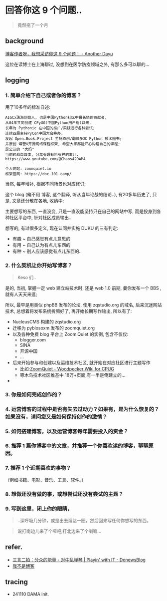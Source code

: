 # 回答你这 9 个问题..
> 竟然拖了一个月

## background
[博客作者呀，我想采访你这 9 个问题！ - Another Dayu](https://anotherdayu.com/2024/5962/)

这位在读博士在上海聊过, 没想到在医学防疫领域之外,
有那么多可以聊的...

## logging

### 1. 简单介绍下自己或者你的博客？
用了10多年的标准自述:

    AIGCx珠海创始人, 也是中国Python社区中最长情的贡献者, 
    从04年共同创建 CPyUG(中国Python用户组)以来,
    长年为 Pythonic 在中国的推广/实践进行各种尝试;
    连续四届主持PyCon中国大会筹办;
    发起 Open.Book.Project 主持原创/翻译多本 Python 技术图书;
    并原创 蟒营®开源网络课程框架, 希望大家都能开心构建自己的课程;
    是公认的 "大妈"
    当前转战自媒体, 分享有趣有料有种的事儿.
    https://www.youtube.com/@Chaos42DAMA

    个人网站: zoomquiet.io
    框架官网: https://doc.101.camp/

当然, 每年增补, 根据不同场景也对应修订;

这个 blog (俺不用 博客, 这个翻译, 听从当年论战的结论..),
有20多年历史了,
只是, 文章还分散在各地, 收纳中;

主要想写的东西, 一直没变, 只是一直没能坚持只在自己的网站中写,
而是投身到各种社区平台中, 针对社区成员输出..

想写的, 有过很多定义, 现在认同并实施 DUKU 的三有判定:

- 有趣 ~ 自己感觉有点儿意思的
- 有用 ~ 自己认为有点儿东西的
- 有种 ~ 别人应该感觉有点儿东西的..

### 2. 什么契机让你开始写博客？
> Keso 们..

是的, 当初, 掌握一定 web 建立站技术时, 还是 web 1.0 前期,
嘦你发布一个 BBS ,就有人天天来逛;

所以, 最早是用类似 phpBB 发布的论坛, 使用 zqstudio.org 的域名,
后来沉迷网站技术, 总想着将发布系统折腾好了, 再开始长期写作输出,
所以有了:

- NucleusCMS 构建的 zqstudio.org
- 迁移为 pyblosoxm 发布的 zoomquiet.org
- 以及各种免费 blog 平台上 Zoom.Quiet 的实例, 包含不仅仅:
    - blogger.com
    - SINA
    - 开源中国
    - ...
- 后来开始参与和创建以及运维技术社区, 就开始在对应社区进行主题写作
    - 比如:[ZoomQuiet - Woodpecker Wiki for CPUG](https://wiki.woodpecker.org.cn/moin/ZoomQuiet) 
    - 啄木鸟技术社区维基中 18万+页面,有一半是俺建立的...
- 




### 3. 你是如何完成创作的？

### 4. 运营博客的过程中是否有失去过动力？如果有，是为什么恢复的？如果没有，请问您又是如何保持创作的激情？

### 5. 如何搭建博客，以及运营博客每年需要投入的资金？

### 6. 推荐 1 篇你博客中的文章，并推荐一个你喜欢读的博客，聊聊原因。

### 7. 推荐 1 个近期喜欢的事物？

（例如书籍、电影、音乐、工具、软件。）

### 8. 想做还没有做的事，或想尝试还没有尝试的主题？

### 9. 写到这里，闭上你的眼睛，
> ..深呼吸几分钟，或是出去溜达一圈，然后回来写任何你想写的东西。

> 说打南边儿来了个哑吧,打北边来了个喇嘛...


## refer.

- [三言二拍：分众的能量 \- 对牛乱弹琴 \| Playin' with IT \- DonewsBlog](https://nas.101.so/scrapbooks/ZqSKM/data/20080418121836/index.html)
- [我不是博客](https://nas.101.so/scrapbooks/ZqSKM/data/20050701215116/index.html)


## tracing

- 241110 DAMA init.

